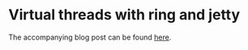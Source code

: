 # Virtual threads with ring and jetty

The accompanying blog post can be found [here](https://andersmurphy.com/2023/09/16/clojure-virtual-threads-with-ring-and-jetty.html).
